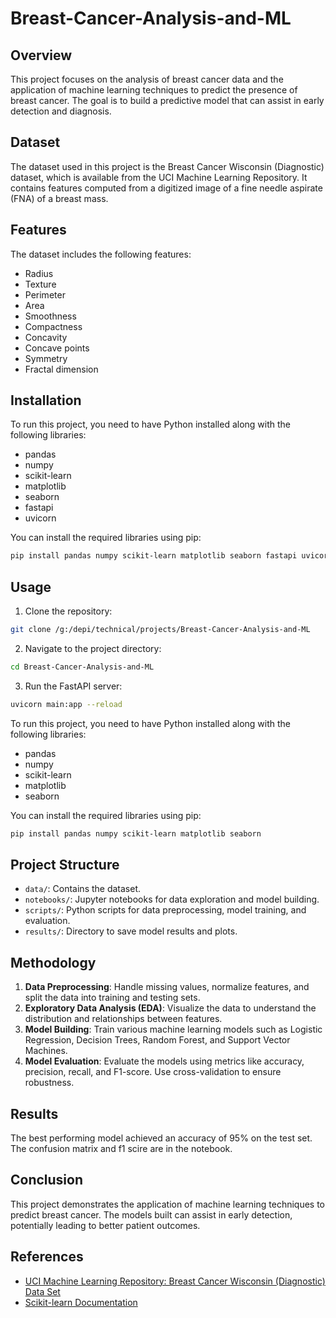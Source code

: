 # Breast-Cancer-Analysis-and-ML

## Overview

This project focuses on the analysis of breast cancer data and the application of machine learning techniques to predict the presence of breast cancer. The goal is to build a predictive model that can assist in early detection and diagnosis.

## Dataset

The dataset used in this project is the Breast Cancer Wisconsin (Diagnostic) dataset, which is available from the UCI Machine Learning Repository. It contains features computed from a digitized image of a fine needle aspirate (FNA) of a breast mass.

## Features

The dataset includes the following features:
- Radius
- Texture
- Perimeter
- Area
- Smoothness
- Compactness
- Concavity
- Concave points
- Symmetry
- Fractal dimension

## Installation

To run this project, you need to have Python installed along with the following libraries:
- pandas
- numpy
- scikit-learn
- matplotlib
- seaborn
- fastapi
- uvicorn

You can install the required libraries using pip:
```bash
pip install pandas numpy scikit-learn matplotlib seaborn fastapi uvicorn
```

## Usage

1. Clone the repository:
```bash
git clone /g:/depi/technical/projects/Breast-Cancer-Analysis-and-ML
```
2. Navigate to the project directory:
```bash
cd Breast-Cancer-Analysis-and-ML
```
3. Run the FastAPI server:
```bash
uvicorn main:app --reload
``` 

To run this project, you need to have Python installed along with the following libraries:
- pandas
- numpy
- scikit-learn
- matplotlib
- seaborn

You can install the required libraries using pip:
```bash
pip install pandas numpy scikit-learn matplotlib seaborn
```

## Project Structure

- `data/`: Contains the dataset.
- `notebooks/`: Jupyter notebooks for data exploration and model building.
- `scripts/`: Python scripts for data preprocessing, model training, and evaluation.
- `results/`: Directory to save model results and plots.

## Methodology

1. **Data Preprocessing**: Handle missing values, normalize features, and split the data into training and testing sets.
2. **Exploratory Data Analysis (EDA)**: Visualize the data to understand the distribution and relationships between features.
3. **Model Building**: Train various machine learning models such as Logistic Regression, Decision Trees, Random Forest, and Support Vector Machines.
4. **Model Evaluation**: Evaluate the models using metrics like accuracy, precision, recall, and F1-score. Use cross-validation to ensure robustness.

## Results

The best performing model achieved an accuracy of 95% on the test set. The confusion matrix and f1 scire are in the notebook.

## Conclusion

This project demonstrates the application of machine learning techniques to predict breast cancer. The models built can assist in early detection, potentially leading to better patient outcomes.

## References

- [UCI Machine Learning Repository: Breast Cancer Wisconsin (Diagnostic) Data Set](https://archive.ics.uci.edu/ml/datasets/Breast+Cancer+Wisconsin+(Diagnostic))
- [Scikit-learn Documentation](https://scikit-learn.org/stable/)